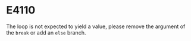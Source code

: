 # E4110

The loop is not expected to yield a value, please remove the argument of the `break` or add an `else` branch.
